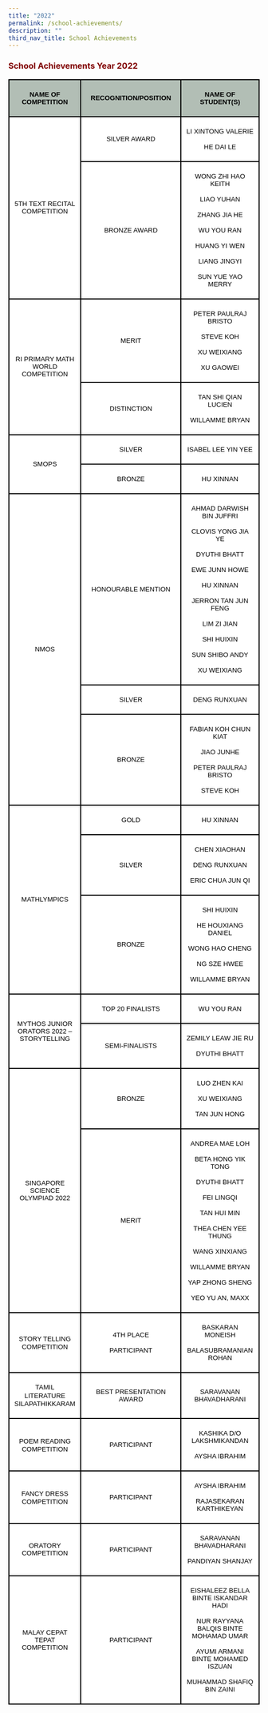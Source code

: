 ```yaml
---
title: "2022"
permalink: /school-achievements/
description: ""
third_nav_title: School Achievements
---
```

<h3><strong><span style="color: #800000;">School Achievements Year 2022</span></strong></h3>

<table class="MsoNormalTable" style="width: 100.0%; border-collapse: collapse; border: none; mso-border-alt: solid black 1.5pt; mso-border-themecolor: text1; mso-yfti-tbllook: 1184; mso-padding-alt: 0cm 0cm 0cm 0cm; mso-border-insideh: 1.5pt solid black; mso-border-insideh-themecolor: text1; mso-border-insidev: 1.5pt solid black; mso-border-insidev-themecolor: text1;" border="1" width="100%" cellspacing="0" cellpadding="0">
<tbody>
<tr style="mso-yfti-irow: 0; mso-yfti-firstrow: yes;">
<td style="width: 23.0%; border: solid black 1.5pt; background: #B2BEB5; padding: 3.75pt 7.5pt 3.75pt 7.5pt;" width="23%">
<p class="MsoNormal" style="mso-margin-top-alt: auto; mso-margin-bottom-alt: auto; text-align: center; line-height: normal;" align="center"><span style="color: #000000;"><strong><span style="font-size: 10pt; font-family: Arial, sans-serif;">NAME OF COMPETITION</span></strong></span></p>
</td>
<td style="width: 44.0%; border: solid black 1.5pt; border-left: none; background: #B2BEB5; padding: 3.75pt 7.5pt 3.75pt 7.5pt;" width="44%">
<p class="MsoNormal" style="mso-margin-top-alt: auto; mso-margin-bottom-alt: auto; text-align: center; line-height: normal;" align="center"><span style="color: #000000;"><strong><span style="font-size: 10pt; font-family: Arial, sans-serif;">RECOGNITION/POSITION</span></strong></span></p>
</td>
<td style="width: 32.0%; border: solid black 1.5pt; border-left: none; background: #B2BEB5; padding: 3.75pt 7.5pt 3.75pt 7.5pt;" width="32%">
<p class="MsoNormal" style="mso-margin-top-alt: auto; mso-margin-bottom-alt: auto; text-align: center; line-height: normal;" align="center"><span style="color: #000000;"><strong><span style="font-size: 10pt; font-family: Arial, sans-serif;">NAME OF STUDENT(S)</span></strong></span></p>
</td>
</tr>
<tr style="mso-yfti-irow: 1;">
<td style="width: 23.0%; border: solid black 1.5pt; border-top: none; background: white; padding: 3.75pt 7.5pt 3.75pt 7.5pt;" rowspan="2" width="23%">
<p class="MsoNormal" style="mso-margin-top-alt: auto; mso-margin-bottom-alt: auto; text-align: center; line-height: normal;" align="center"><span style="font-size: 10pt; font-family: Arial, sans-serif; color: #000000;">5TH TEXT RECITAL COMPETITION</span></p>
</td>
<td style="width: 44.0%; border-top: none; border-left: none; border-bottom: solid black 1.5pt; border-right: solid black 1.5pt; background: white; padding: 3.75pt 7.5pt 3.75pt 7.5pt;" width="44%">
<p class="MsoNormal" style="mso-margin-top-alt: auto; mso-margin-bottom-alt: auto; text-align: center; line-height: normal;" align="center"><span style="font-size: 10pt; font-family: Arial, sans-serif; color: #000000;">SILVER AWARD</span></p>
</td>
<td style="width: 32.0%; border-top: none; border-left: none; border-bottom: solid black 1.5pt; border-right: solid black 1.5pt; background: white; padding: 3.75pt 7.5pt 3.75pt 7.5pt;" width="32%">
<p class="MsoNormal" style="mso-margin-top-alt: auto; mso-margin-bottom-alt: auto; text-align: center; line-height: normal;" align="center"><span style="font-size: 10pt; font-family: Arial, sans-serif; color: #000000;">LI XINTONG VALERIE</span></p>
<p class="MsoNormal" style="mso-margin-top-alt: auto; mso-margin-bottom-alt: auto; text-align: center; line-height: normal;" align="center"><span style="font-size: 10pt; font-family: Arial, sans-serif; color: #000000;">HE DAI LE</span></p>
</td>
</tr>
<tr style="mso-yfti-irow: 2;">
<td style="width: 44.0%; border-top: none; border-left: none; border-bottom: solid black 1.5pt; border-right: solid black 1.5pt; background: white; padding: 3.75pt 7.5pt 3.75pt 7.5pt;" width="44%">
<p class="MsoNormal" style="mso-margin-top-alt: auto; mso-margin-bottom-alt: auto; text-align: center; line-height: normal;" align="center"><span style="font-size: 10pt; font-family: Arial, sans-serif; color: #000000;">BRONZE AWARD</span></p>
</td>
<td style="width: 32.0%; border-top: none; border-left: none; border-bottom: solid black 1.5pt; border-right: solid black 1.5pt; background: white; padding: 3.75pt 7.5pt 3.75pt 7.5pt;" width="32%">
<p class="MsoNormal" style="mso-margin-top-alt: auto; mso-margin-bottom-alt: auto; text-align: center; line-height: normal;" align="center"><span style="font-size: 10pt; font-family: Arial, sans-serif; color: #000000;">WONG ZHI HAO KEITH</span></p>
<p class="MsoNormal" style="mso-margin-top-alt: auto; mso-margin-bottom-alt: auto; text-align: center; line-height: normal;" align="center"><span style="font-size: 10pt; font-family: Arial, sans-serif; color: #000000;">LIAO YUHAN</span></p>
<p class="MsoNormal" style="mso-margin-top-alt: auto; mso-margin-bottom-alt: auto; text-align: center; line-height: normal;" align="center"><span style="font-size: 10pt; font-family: Arial, sans-serif; color: #000000;">ZHANG JIA HE</span></p>
<p class="MsoNormal" style="mso-margin-top-alt: auto; mso-margin-bottom-alt: auto; text-align: center; line-height: normal;" align="center"><span style="font-size: 10pt; font-family: Arial, sans-serif; color: #000000;">WU YOU RAN</span></p>
<p class="MsoNormal" style="mso-margin-top-alt: auto; mso-margin-bottom-alt: auto; text-align: center; line-height: normal;" align="center"><span style="font-size: 10pt; font-family: Arial, sans-serif; color: #000000;">HUANG YI WEN</span></p>
<p class="MsoNormal" style="mso-margin-top-alt: auto; mso-margin-bottom-alt: auto; text-align: center; line-height: normal;" align="center"><span style="font-size: 10pt; font-family: Arial, sans-serif; color: #000000;">LIANG JINGYI</span></p>
<p class="MsoNormal" style="mso-margin-top-alt: auto; mso-margin-bottom-alt: auto; text-align: center; line-height: normal;" align="center"><span style="font-size: 10pt; font-family: Arial, sans-serif; color: #000000;">SUN YUE YAO MERRY</span></p>
</td>
</tr>
<tr style="mso-yfti-irow: 3;">
<td style="width: 23.0%; border: solid black 1.5pt; border-top: none; background: white; padding: 3.75pt 7.5pt 3.75pt 7.5pt;" rowspan="2" width="23%">
<p class="MsoNormal" style="mso-margin-top-alt: auto; mso-margin-bottom-alt: auto; text-align: center; line-height: normal;" align="center"><span style="font-size: 10pt; font-family: Arial, sans-serif; color: #000000;">RI PRIMARY MATH WORLD COMPETITION</span></p>
</td>
<td style="width: 44.0%; border-top: none; border-left: none; border-bottom: solid black 1.5pt; border-right: solid black 1.5pt; background: white; padding: 3.75pt 7.5pt 3.75pt 7.5pt;" width="44%">
<p class="MsoNormal" style="mso-margin-top-alt: auto; mso-margin-bottom-alt: auto; text-align: center; line-height: normal;" align="center"><span style="font-size: 10pt; font-family: Arial, sans-serif; color: #000000;">MERIT</span></p>
</td>
<td style="width: 32.0%; border-top: none; border-left: none; border-bottom: solid black 1.5pt; border-right: solid black 1.5pt; background: white; padding: 3.75pt 7.5pt 3.75pt 7.5pt;" width="32%">
<p class="MsoNormal" style="mso-margin-top-alt: auto; mso-margin-bottom-alt: auto; text-align: center; line-height: normal;" align="center"><span style="font-size: 10pt; font-family: Arial, sans-serif; color: #000000;">PETER PAULRAJ BRISTO</span></p>
<p class="MsoNormal" style="mso-margin-top-alt: auto; mso-margin-bottom-alt: auto; text-align: center; line-height: normal;" align="center"><span style="font-size: 10pt; font-family: Arial, sans-serif; color: #000000;">STEVE KOH</span></p>
<p class="MsoNormal" style="mso-margin-top-alt: auto; mso-margin-bottom-alt: auto; text-align: center; line-height: normal;" align="center"><span style="font-size: 10pt; font-family: Arial, sans-serif; color: #000000;">XU WEIXIANG</span></p>
<p class="MsoNormal" style="mso-margin-top-alt: auto; mso-margin-bottom-alt: auto; text-align: center; line-height: normal;" align="center"><span style="font-size: 10pt; font-family: Arial, sans-serif; color: #000000;">XU GAOWEI</span></p>
</td>
</tr>
<tr style="mso-yfti-irow: 4;">
<td style="width: 44.0%; border-top: none; border-left: none; border-bottom: solid black 1.5pt; border-right: solid black 1.5pt; background: white; padding: 3.75pt 7.5pt 3.75pt 7.5pt;" width="44%">
<p class="MsoNormal" style="mso-margin-top-alt: auto; mso-margin-bottom-alt: auto; text-align: center; line-height: normal;" align="center"><span style="font-size: 10pt; font-family: Arial, sans-serif; color: #000000;">DISTINCTION</span></p>
</td>
<td style="width: 32.0%; border-top: none; border-left: none; border-bottom: solid black 1.5pt; border-right: solid black 1.5pt; background: white; padding: 3.75pt 7.5pt 3.75pt 7.5pt;" width="32%">
<p class="MsoNormal" style="mso-margin-top-alt: auto; mso-margin-bottom-alt: auto; text-align: center; line-height: normal;" align="center"><span style="font-size: 10pt; font-family: Arial, sans-serif; color: #000000;">TAN SHI QIAN LUCIEN</span></p>
<p class="MsoNormal" style="mso-margin-top-alt: auto; mso-margin-bottom-alt: auto; text-align: center; line-height: normal;" align="center"><span style="font-size: 10pt; font-family: Arial, sans-serif; color: #000000;">WILLAMME BRYAN</span></p>
</td>
</tr>
<tr style="mso-yfti-irow: 5;">
<td style="width: 23.0%; border: solid black 1.5pt; border-top: none; background: white; padding: 3.75pt 7.5pt 3.75pt 7.5pt;" rowspan="2" width="23%">
<p class="MsoNormal" style="mso-margin-top-alt: auto; mso-margin-bottom-alt: auto; text-align: center; line-height: normal;" align="center"><span style="font-size: 10pt; font-family: Arial, sans-serif; color: #000000;">SMOPS</span></p>
</td>
<td style="width: 44.0%; border-top: none; border-left: none; border-bottom: solid black 1.5pt; border-right: solid black 1.5pt; background: white; padding: 3.75pt 7.5pt 3.75pt 7.5pt;" width="44%">
<p class="MsoNormal" style="mso-margin-top-alt: auto; mso-margin-bottom-alt: auto; text-align: center; line-height: normal;" align="center"><span style="font-size: 10pt; font-family: Arial, sans-serif; color: #000000;">SILVER</span></p>
</td>
<td style="width: 32.0%; border-top: none; border-left: none; border-bottom: solid black 1.5pt; border-right: solid black 1.5pt; background: white; padding: 3.75pt 7.5pt 3.75pt 7.5pt;" width="32%">
<p class="MsoNormal" style="mso-margin-top-alt: auto; mso-margin-bottom-alt: auto; text-align: center; line-height: normal;" align="center"><span style="font-size: 10pt; font-family: Arial, sans-serif; color: #000000;">ISABEL LEE YIN YEE</span></p>
</td>
</tr>
<tr style="mso-yfti-irow: 6;">
<td style="width: 44.0%; border-top: none; border-left: none; border-bottom: solid black 1.5pt; border-right: solid black 1.5pt; background: white; padding: 3.75pt 7.5pt 3.75pt 7.5pt;" width="44%">
<p class="MsoNormal" style="mso-margin-top-alt: auto; mso-margin-bottom-alt: auto; text-align: center; line-height: normal;" align="center"><span style="font-size: 10pt; font-family: Arial, sans-serif; color: #000000;">BRONZE</span></p>
</td>
<td style="width: 32.0%; border-top: none; border-left: none; border-bottom: solid black 1.5pt; border-right: solid black 1.5pt; background: white; padding: 3.75pt 7.5pt 3.75pt 7.5pt;" width="32%">
<p class="MsoNormal" style="mso-margin-top-alt: auto; mso-margin-bottom-alt: auto; text-align: center; line-height: normal;" align="center"><span style="font-size: 10pt; font-family: Arial, sans-serif; color: #000000;">HU XINNAN</span></p>
</td>
</tr>
<tr style="mso-yfti-irow: 7;">
<td style="width: 23.0%; border: solid black 1.5pt; border-top: none; background: white; padding: 3.75pt 7.5pt 3.75pt 7.5pt;" rowspan="3" width="23%">
<p class="MsoNormal" style="mso-margin-top-alt: auto; mso-margin-bottom-alt: auto; text-align: center; line-height: normal;" align="center"><span style="font-size: 10pt; font-family: Arial, sans-serif; color: #000000;">NMOS</span></p>
</td>
<td style="width: 44.0%; border-top: none; border-left: none; border-bottom: solid black 1.5pt; border-right: solid black 1.5pt; background: white; padding: 3.75pt 7.5pt 3.75pt 7.5pt;" width="44%">
<p class="MsoNormal" style="mso-margin-top-alt: auto; mso-margin-bottom-alt: auto; text-align: center; line-height: normal;" align="center"><span style="font-size: 10pt; font-family: Arial, sans-serif; color: #000000;">HONOURABLE MENTION</span></p>
</td>
<td style="width: 32.0%; border-top: none; border-left: none; border-bottom: solid black 1.5pt; border-right: solid black 1.5pt; background: white; padding: 3.75pt 7.5pt 3.75pt 7.5pt;" width="32%">
<p class="MsoNormal" style="mso-margin-top-alt: auto; mso-margin-bottom-alt: auto; text-align: center; line-height: normal;" align="center"><span style="font-size: 10pt; font-family: Arial, sans-serif; color: #000000;">AHMAD DARWISH BIN JUFFRI</span></p>
<p class="MsoNormal" style="mso-margin-top-alt: auto; mso-margin-bottom-alt: auto; text-align: center; line-height: normal;" align="center"><span style="font-size: 10pt; font-family: Arial, sans-serif; color: #000000;">CLOVIS YONG JIA YE</span></p>
<p class="MsoNormal" style="mso-margin-top-alt: auto; mso-margin-bottom-alt: auto; text-align: center; line-height: normal;" align="center"><span style="font-size: 10pt; font-family: Arial, sans-serif; color: #000000;">DYUTHI BHATT</span></p>
<p class="MsoNormal" style="mso-margin-top-alt: auto; mso-margin-bottom-alt: auto; text-align: center; line-height: normal;" align="center"><span style="font-size: 10pt; font-family: Arial, sans-serif; color: #000000;">EWE JUNN HOWE</span></p>
<p class="MsoNormal" style="mso-margin-top-alt: auto; mso-margin-bottom-alt: auto; text-align: center; line-height: normal;" align="center"><span style="font-size: 10pt; font-family: Arial, sans-serif; color: #000000;">HU XINNAN</span></p>
<p class="MsoNormal" style="mso-margin-top-alt: auto; mso-margin-bottom-alt: auto; text-align: center; line-height: normal;" align="center"><span style="font-size: 10pt; font-family: Arial, sans-serif; color: #000000;">JERRON TAN JUN FENG</span></p>
<p class="MsoNormal" style="mso-margin-top-alt: auto; mso-margin-bottom-alt: auto; text-align: center; line-height: normal;" align="center"><span style="font-size: 10pt; font-family: Arial, sans-serif; color: #000000;">LIM ZI JIAN</span></p>
<p class="MsoNormal" style="mso-margin-top-alt: auto; mso-margin-bottom-alt: auto; text-align: center; line-height: normal;" align="center"><span style="font-size: 10pt; font-family: Arial, sans-serif; color: #000000;">SHI HUIXIN</span></p>
<p class="MsoNormal" style="mso-margin-top-alt: auto; mso-margin-bottom-alt: auto; text-align: center; line-height: normal;" align="center"><span style="font-size: 10pt; font-family: Arial, sans-serif; color: #000000;">SUN SHIBO ANDY</span></p>
<p class="MsoNormal" style="mso-margin-top-alt: auto; mso-margin-bottom-alt: auto; text-align: center; line-height: normal;" align="center"><span style="font-size: 10pt; font-family: Arial, sans-serif; color: #000000;">XU WEIXIANG</span></p>
</td>
</tr>
<tr style="mso-yfti-irow: 8;">
<td style="width: 44.0%; border-top: none; border-left: none; border-bottom: solid black 1.5pt; border-right: solid black 1.5pt; background: white; padding: 3.75pt 7.5pt 3.75pt 7.5pt;" width="44%">
<p class="MsoNormal" style="mso-margin-top-alt: auto; mso-margin-bottom-alt: auto; text-align: center; line-height: normal;" align="center"><span style="font-size: 10pt; font-family: Arial, sans-serif; color: #000000;">SILVER</span></p>
</td>
<td style="width: 32.0%; border-top: none; border-left: none; border-bottom: solid black 1.5pt; border-right: solid black 1.5pt; background: white; padding: 3.75pt 7.5pt 3.75pt 7.5pt;" width="32%">
<p class="MsoNormal" style="mso-margin-top-alt: auto; mso-margin-bottom-alt: auto; text-align: center; line-height: normal;" align="center"><span style="font-size: 10pt; font-family: Arial, sans-serif; color: #000000;">DENG RUNXUAN</span></p>
</td>
</tr>
<tr style="mso-yfti-irow: 9;">
<td style="width: 44.0%; border-top: none; border-left: none; border-bottom: solid black 1.5pt; border-right: solid black 1.5pt; background: white; padding: 3.75pt 7.5pt 3.75pt 7.5pt;" width="44%">
<p class="MsoNormal" style="mso-margin-top-alt: auto; mso-margin-bottom-alt: auto; text-align: center; line-height: normal;" align="center"><span style="font-size: 10pt; font-family: Arial, sans-serif; color: #000000;">BRONZE</span></p>
</td>
<td style="width: 32.0%; border-top: none; border-left: none; border-bottom: solid black 1.5pt; border-right: solid black 1.5pt; background: white; padding: 3.75pt 7.5pt 3.75pt 7.5pt;" width="32%">
<p class="MsoNormal" style="mso-margin-top-alt: auto; mso-margin-bottom-alt: auto; text-align: center; line-height: normal;" align="center"><span style="font-size: 10pt; font-family: Arial, sans-serif; color: #000000;">FABIAN KOH CHUN KIAT</span></p>
<p class="MsoNormal" style="mso-margin-top-alt: auto; mso-margin-bottom-alt: auto; text-align: center; line-height: normal;" align="center"><span style="font-size: 10pt; font-family: Arial, sans-serif; color: #000000;">JIAO JUNHE</span></p>
<p class="MsoNormal" style="mso-margin-top-alt: auto; mso-margin-bottom-alt: auto; text-align: center; line-height: normal;" align="center"><span style="font-size: 10pt; font-family: Arial, sans-serif; color: #000000;">PETER PAULRAJ BRISTO</span></p>
<p class="MsoNormal" style="mso-margin-top-alt: auto; mso-margin-bottom-alt: auto; text-align: center; line-height: normal;" align="center"><span style="font-size: 10pt; font-family: Arial, sans-serif; color: #000000;">STEVE KOH</span></p>
</td>
</tr>
<tr style="mso-yfti-irow: 10;">
<td style="width: 23.0%; border: solid black 1.5pt; border-top: none; background: white; padding: 3.75pt 7.5pt 3.75pt 7.5pt;" rowspan="3" width="23%">
<p class="MsoNormal" style="mso-margin-top-alt: auto; mso-margin-bottom-alt: auto; text-align: center; line-height: normal;" align="center"><span style="font-size: 10pt; font-family: Arial, sans-serif; color: #000000;">MATHLYMPICS</span></p>
</td>
<td style="width: 44.0%; border-top: none; border-left: none; border-bottom: solid black 1.5pt; border-right: solid black 1.5pt; background: white; padding: 3.75pt 7.5pt 3.75pt 7.5pt;" width="44%">
<p class="MsoNormal" style="mso-margin-top-alt: auto; mso-margin-bottom-alt: auto; text-align: center; line-height: normal;" align="center"><span style="font-size: 10pt; font-family: Arial, sans-serif; color: #000000;">GOLD</span></p>
</td>
<td style="width: 32.0%; border-top: none; border-left: none; border-bottom: solid black 1.5pt; border-right: solid black 1.5pt; background: white; padding: 3.75pt 7.5pt 3.75pt 7.5pt;" width="32%">
<p class="MsoNormal" style="mso-margin-top-alt: auto; mso-margin-bottom-alt: auto; text-align: center; line-height: normal;" align="center"><span style="font-size: 10pt; font-family: Arial, sans-serif; color: #000000;">HU XINNAN</span></p>
</td>
</tr>
<tr style="mso-yfti-irow: 11;">
<td style="width: 44.0%; border-top: none; border-left: none; border-bottom: solid black 1.5pt; border-right: solid black 1.5pt; background: white; padding: 3.75pt 7.5pt 3.75pt 7.5pt;" width="44%">
<p class="MsoNormal" style="mso-margin-top-alt: auto; mso-margin-bottom-alt: auto; text-align: center; line-height: normal;" align="center"><span style="font-size: 10pt; font-family: Arial, sans-serif; color: #000000;">SILVER</span></p>
</td>
<td style="width: 32.0%; border-top: none; border-left: none; border-bottom: solid black 1.5pt; border-right: solid black 1.5pt; background: white; padding: 3.75pt 7.5pt 3.75pt 7.5pt;" width="32%">
<p class="MsoNormal" style="mso-margin-top-alt: auto; mso-margin-bottom-alt: auto; text-align: center; line-height: normal;" align="center"><span style="font-size: 10pt; font-family: Arial, sans-serif; color: #000000;">CHEN XIAOHAN</span></p>
<p class="MsoNormal" style="mso-margin-top-alt: auto; mso-margin-bottom-alt: auto; text-align: center; line-height: normal;" align="center"><span style="font-size: 10pt; font-family: Arial, sans-serif; color: #000000;">DENG RUNXUAN</span></p>
<p class="MsoNormal" style="mso-margin-top-alt: auto; mso-margin-bottom-alt: auto; text-align: center; line-height: normal;" align="center"><span style="font-size: 10pt; font-family: Arial, sans-serif; color: #000000;">ERIC CHUA JUN QI</span></p>
</td>
</tr>
<tr style="mso-yfti-irow: 12;">
<td style="width: 44.0%; border-top: none; border-left: none; border-bottom: solid black 1.5pt; border-right: solid black 1.5pt; background: white; padding: 3.75pt 7.5pt 3.75pt 7.5pt;" width="44%">
<p class="MsoNormal" style="mso-margin-top-alt: auto; mso-margin-bottom-alt: auto; text-align: center; line-height: normal;" align="center"><span style="font-size: 10pt; font-family: Arial, sans-serif; color: #000000;">BRONZE</span></p>
</td>
<td style="width: 32.0%; border-top: none; border-left: none; border-bottom: solid black 1.5pt; border-right: solid black 1.5pt; background: white; padding: 3.75pt 7.5pt 3.75pt 7.5pt;" width="32%">
<p class="MsoNormal" style="mso-margin-top-alt: auto; mso-margin-bottom-alt: auto; text-align: center; line-height: normal;" align="center"><span style="font-size: 10pt; font-family: Arial, sans-serif; color: #000000;">SHI HUIXIN</span></p>
<p class="MsoNormal" style="mso-margin-top-alt: auto; mso-margin-bottom-alt: auto; text-align: center; line-height: normal;" align="center"><span style="font-size: 10pt; font-family: Arial, sans-serif; color: #000000;">HE HOUXIANG DANIEL</span></p>
<p class="MsoNormal" style="mso-margin-top-alt: auto; mso-margin-bottom-alt: auto; text-align: center; line-height: normal;" align="center"><span style="font-size: 10pt; font-family: Arial, sans-serif; color: #000000;">WONG HAO CHENG</span></p>
<p class="MsoNormal" style="mso-margin-top-alt: auto; mso-margin-bottom-alt: auto; text-align: center; line-height: normal;" align="center"><span style="font-size: 10pt; font-family: Arial, sans-serif; color: #000000;">NG SZE HWEE</span></p>
<p class="MsoNormal" style="mso-margin-top-alt: auto; mso-margin-bottom-alt: auto; text-align: center; line-height: normal;" align="center"><span style="font-size: 10pt; font-family: Arial, sans-serif; color: #000000;">WILLAMME BRYAN</span></p>
</td>
</tr>
<tr style="mso-yfti-irow: 13;">
<td style="width: 23.0%; border: solid black 1.5pt; border-top: none; background: white; padding: 3.75pt 7.5pt 3.75pt 7.5pt;" rowspan="2" width="23%">
<p class="MsoNormal" style="mso-margin-top-alt: auto; mso-margin-bottom-alt: auto; text-align: center; line-height: normal;" align="center"><span style="font-size: 10pt; font-family: Arial, sans-serif; color: #000000;">MYTHOS JUNIOR ORATORS 2022 &ndash; STORYTELLING</span></p>
</td>
<td style="width: 44.0%; border-top: none; border-left: none; border-bottom: solid black 1.5pt; border-right: solid black 1.5pt; background: white; padding: 3.75pt 7.5pt 3.75pt 7.5pt;" width="44%">
<p class="MsoNormal" style="mso-margin-top-alt: auto; mso-margin-bottom-alt: auto; text-align: center; line-height: normal;" align="center"><span style="font-size: 10pt; font-family: Arial, sans-serif; color: #000000;">TOP 20 FINALISTS</span></p>
</td>
<td style="width: 32.0%; border-top: none; border-left: none; border-bottom: solid black 1.5pt; border-right: solid black 1.5pt; background: white; padding: 3.75pt 7.5pt 3.75pt 7.5pt;" width="32%">
<p class="MsoNormal" style="mso-margin-top-alt: auto; mso-margin-bottom-alt: auto; text-align: center; line-height: normal;" align="center"><span style="font-size: 10pt; font-family: Arial, sans-serif; color: #000000;">WU YOU RAN</span></p>
</td>
</tr>
<tr style="mso-yfti-irow: 14;">
<td style="width: 44.0%; border-top: none; border-left: none; border-bottom: solid black 1.5pt; border-right: solid black 1.5pt; background: white; padding: 3.75pt 7.5pt 3.75pt 7.5pt;" width="44%">
<p class="MsoNormal" style="mso-margin-top-alt: auto; mso-margin-bottom-alt: auto; text-align: center; line-height: normal;" align="center"><span style="font-size: 10pt; font-family: Arial, sans-serif; color: #000000;">SEMI-FINALISTS</span></p>
</td>
<td style="width: 32.0%; border-top: none; border-left: none; border-bottom: solid black 1.5pt; border-right: solid black 1.5pt; background: white; padding: 3.75pt 7.5pt 3.75pt 7.5pt;" width="32%">
<p class="MsoNormal" style="mso-margin-top-alt: auto; mso-margin-bottom-alt: auto; text-align: center; line-height: normal;" align="center"><span style="font-size: 10pt; font-family: Arial, sans-serif; color: #000000;">ZEMILY LEAW JIE RU</span></p>
<p class="MsoNormal" style="mso-margin-top-alt: auto; mso-margin-bottom-alt: auto; text-align: center; line-height: normal;" align="center"><span style="font-size: 10pt; font-family: Arial, sans-serif; color: #000000;">DYUTHI BHATT</span></p>
</td>
</tr>
<tr style="mso-yfti-irow: 15;">
<td style="width: 23.0%; border: solid black 1.5pt; border-top: none; background: white; padding: 3.75pt 7.5pt 3.75pt 7.5pt;" rowspan="2" width="23%">
<p class="MsoNormal" style="mso-margin-top-alt: auto; mso-margin-bottom-alt: auto; text-align: center; line-height: normal;" align="center"><span style="font-size: 10pt; font-family: Arial, sans-serif; color: #000000;">SINGAPORE SCIENCE OLYMPIAD 2022</span></p>
</td>
<td style="width: 44.0%; border-top: none; border-left: none; border-bottom: solid black 1.5pt; border-right: solid black 1.5pt; background: white; padding: 3.75pt 7.5pt 3.75pt 7.5pt;" width="44%">
<p class="MsoNormal" style="mso-margin-top-alt: auto; mso-margin-bottom-alt: auto; text-align: center; line-height: normal;" align="center"><span style="font-size: 10pt; font-family: Arial, sans-serif; color: #000000;">BRONZE</span></p>
</td>
<td style="width: 32.0%; border-top: none; border-left: none; border-bottom: solid black 1.5pt; border-right: solid black 1.5pt; background: white; padding: 3.75pt 7.5pt 3.75pt 7.5pt;" width="32%">
<p class="MsoNormal" style="mso-margin-top-alt: auto; mso-margin-bottom-alt: auto; text-align: center; line-height: normal;" align="center"><span style="font-size: 10pt; font-family: Arial, sans-serif; color: #000000;">LUO ZHEN KAI</span></p>
<p class="MsoNormal" style="mso-margin-top-alt: auto; mso-margin-bottom-alt: auto; text-align: center; line-height: normal;" align="center"><span style="font-size: 10pt; font-family: Arial, sans-serif; color: #000000;">XU WEIXIANG</span></p>
<p class="MsoNormal" style="mso-margin-top-alt: auto; mso-margin-bottom-alt: auto; text-align: center; line-height: normal;" align="center"><span style="font-size: 10pt; font-family: Arial, sans-serif; color: #000000;">TAN JUN HONG</span></p>
</td>
</tr>
<tr style="mso-yfti-irow: 16;">
<td style="width: 44.0%; border-top: none; border-left: none; border-bottom: solid black 1.5pt; border-right: solid black 1.5pt; background: white; padding: 3.75pt 7.5pt 3.75pt 7.5pt;" width="44%">
<p class="MsoNormal" style="mso-margin-top-alt: auto; mso-margin-bottom-alt: auto; text-align: center; line-height: normal;" align="center"><span style="font-size: 10pt; font-family: Arial, sans-serif; color: #000000;">MERIT</span></p>
</td>
<td style="width: 32.0%; border-top: none; border-left: none; border-bottom: solid black 1.5pt; border-right: solid black 1.5pt; background: white; padding: 3.75pt 7.5pt 3.75pt 7.5pt;" width="32%">
<p class="MsoNormal" style="mso-margin-top-alt: auto; mso-margin-bottom-alt: auto; text-align: center; line-height: normal;" align="center"><span style="font-size: 10pt; font-family: Arial, sans-serif; color: #000000;">ANDREA MAE LOH</span></p>
<p class="MsoNormal" style="mso-margin-top-alt: auto; mso-margin-bottom-alt: auto; text-align: center; line-height: normal;" align="center"><span style="font-size: 10pt; font-family: Arial, sans-serif; color: #000000;">BETA HONG YIK TONG</span></p>
<p class="MsoNormal" style="mso-margin-top-alt: auto; mso-margin-bottom-alt: auto; text-align: center; line-height: normal;" align="center"><span style="font-size: 10pt; font-family: Arial, sans-serif; color: #000000;">DYUTHI BHATT</span></p>
<p class="MsoNormal" style="mso-margin-top-alt: auto; mso-margin-bottom-alt: auto; text-align: center; line-height: normal;" align="center"><span style="font-size: 10pt; font-family: Arial, sans-serif; color: #000000;">FEI LINGQI</span></p>
<p class="MsoNormal" style="mso-margin-top-alt: auto; mso-margin-bottom-alt: auto; text-align: center; line-height: normal;" align="center"><span style="font-size: 10pt; font-family: Arial, sans-serif; color: #000000;">TAN HUI MIN</span></p>
<p class="MsoNormal" style="mso-margin-top-alt: auto; mso-margin-bottom-alt: auto; text-align: center; line-height: normal;" align="center"><span style="font-size: 10pt; font-family: Arial, sans-serif; color: #000000;">THEA CHEN YEE THUNG</span></p>
<p class="MsoNormal" style="mso-margin-top-alt: auto; mso-margin-bottom-alt: auto; text-align: center; line-height: normal;" align="center"><span style="font-size: 10pt; font-family: Arial, sans-serif; color: #000000;">WANG XINXIANG</span></p>
<p class="MsoNormal" style="mso-margin-top-alt: auto; mso-margin-bottom-alt: auto; text-align: center; line-height: normal;" align="center"><span style="font-size: 10pt; font-family: Arial, sans-serif; color: #000000;">WILLAMME BRYAN</span></p>
<p class="MsoNormal" style="mso-margin-top-alt: auto; mso-margin-bottom-alt: auto; text-align: center; line-height: normal;" align="center"><span style="font-size: 10pt; font-family: Arial, sans-serif; color: #000000;">YAP ZHONG SHENG</span></p>
<p class="MsoNormal" style="mso-margin-top-alt: auto; mso-margin-bottom-alt: auto; text-align: center; line-height: normal;" align="center"><span style="font-size: 10pt; font-family: Arial, sans-serif; color: #000000;">YEO YU AN, MAXX</span></p>
</td>
</tr>
<tr style="mso-yfti-irow: 17;">
<td style="width: 23.0%; border: solid black 1.5pt; border-top: none; background: white; padding: 3.75pt 7.5pt 3.75pt 7.5pt;" width="23%">
<p class="MsoNormal" style="mso-margin-top-alt: auto; mso-margin-bottom-alt: auto; text-align: center; line-height: normal;" align="center"><span style="color: #000000;"><span style="font-size: 10pt; font-family: Arial, sans-serif;">STORY TELLING</span><span style="font-size: 12pt; font-family: Arial, sans-serif;"><br /></span><span style="font-size: 10pt; font-family: Arial, sans-serif;">COMPETITION</span></span></p>
</td>
<td style="width: 44.0%; border-top: none; border-left: none; border-bottom: solid black 1.5pt; border-right: solid black 1.5pt; background: white; padding: 3.75pt 7.5pt 3.75pt 7.5pt;" width="44%">
<p class="MsoNormal" style="mso-margin-top-alt: auto; mso-margin-bottom-alt: auto; text-align: center; line-height: normal;" align="center"><span style="font-size: 10pt; font-family: Arial, sans-serif; color: #000000;">4TH PLACE</span></p>
<p class="MsoNormal" style="mso-margin-top-alt: auto; mso-margin-bottom-alt: auto; text-align: center; line-height: normal;" align="center"><span style="font-size: 10pt; font-family: Arial, sans-serif; color: #000000;">PARTICIPANT</span></p>
</td>
<td style="width: 32.0%; border-top: none; border-left: none; border-bottom: solid black 1.5pt; border-right: solid black 1.5pt; background: white; padding: 3.75pt 7.5pt 3.75pt 7.5pt;" width="32%">
<p class="MsoNormal" style="mso-margin-top-alt: auto; mso-margin-bottom-alt: auto; text-align: center; line-height: normal;" align="center"><span style="font-size: 10pt; font-family: Arial, sans-serif; color: #000000;">BASKARAN MONEISH</span></p>
<p class="MsoNormal" style="mso-margin-top-alt: auto; mso-margin-bottom-alt: auto; text-align: center; line-height: normal;" align="center"><span style="font-size: 10pt; font-family: Arial, sans-serif; color: #000000;">BALASUBRAMANIAN ROHAN</span></p>
</td>
</tr>
<tr style="mso-yfti-irow: 18;">
<td style="width: 23.0%; border: solid black 1.5pt; border-top: none; background: white; padding: 3.75pt 7.5pt 3.75pt 7.5pt;" width="23%">
<p class="MsoNormal" style="mso-margin-top-alt: auto; mso-margin-bottom-alt: auto; text-align: center; line-height: normal;" align="center"><span style="color: #000000;"><span style="font-size: 10pt; font-family: Arial, sans-serif;">TAMIL LITERATURE</span><span style="font-size: 12pt; font-family: Arial, sans-serif;"><br /></span><span style="font-size: 10pt; font-family: Arial, sans-serif;">SILAPATHIKKARAM</span></span></p>
</td>
<td style="width: 44.0%; border-top: none; border-left: none; border-bottom: solid black 1.5pt; border-right: solid black 1.5pt; background: white; padding: 3.75pt 7.5pt 3.75pt 7.5pt;" width="44%">
<p class="MsoNormal" style="mso-margin-top-alt: auto; mso-margin-bottom-alt: auto; text-align: center; line-height: normal;" align="center"><span style="font-size: 10pt; font-family: Arial, sans-serif; color: #000000;">BEST PRESENTATION AWARD</span></p>
</td>
<td style="width: 32.0%; border-top: none; border-left: none; border-bottom: solid black 1.5pt; border-right: solid black 1.5pt; background: white; padding: 3.75pt 7.5pt 3.75pt 7.5pt;" width="32%">
<p class="MsoNormal" style="mso-margin-top-alt: auto; mso-margin-bottom-alt: auto; text-align: center; line-height: normal;" align="center"><span style="font-size: 10pt; font-family: Arial, sans-serif; color: #000000;">SARAVANAN BHAVADHARANI</span></p>
</td>
</tr>
<tr style="mso-yfti-irow: 19;">
<td style="width: 23.0%; border: solid black 1.5pt; border-top: none; background: white; padding: 3.75pt 7.5pt 3.75pt 7.5pt;" width="23%">
<p class="MsoNormal" style="mso-margin-top-alt: auto; mso-margin-bottom-alt: auto; text-align: center; line-height: normal;" align="center"><span style="color: #000000;"><span style="font-size: 10pt; font-family: Arial, sans-serif;">POEM READING</span><span style="font-size: 12pt; font-family: Arial, sans-serif;"><br /></span><span style="font-size: 10pt; font-family: Arial, sans-serif;">COMPETITION</span></span></p>
</td>
<td style="width: 44.0%; border-top: none; border-left: none; border-bottom: solid black 1.5pt; border-right: solid black 1.5pt; background: white; padding: 3.75pt 7.5pt 3.75pt 7.5pt;" width="44%">
<p class="MsoNormal" style="mso-margin-top-alt: auto; mso-margin-bottom-alt: auto; text-align: center; line-height: normal;" align="center"><span style="font-size: 10pt; font-family: Arial, sans-serif; color: #000000;">PARTICIPANT</span></p>
</td>
<td style="width: 32.0%; border-top: none; border-left: none; border-bottom: solid black 1.5pt; border-right: solid black 1.5pt; background: white; padding: 3.75pt 7.5pt 3.75pt 7.5pt;" width="32%">
<p class="MsoNormal" style="mso-margin-top-alt: auto; mso-margin-bottom-alt: auto; text-align: center; line-height: normal;" align="center"><span style="font-size: 10pt; font-family: Arial, sans-serif; color: #000000;">KASHIKA D/O LAKSHMIKANDAN</span></p>
<p class="MsoNormal" style="mso-margin-top-alt: auto; mso-margin-bottom-alt: auto; text-align: center; line-height: normal;" align="center"><span style="font-size: 10pt; font-family: Arial, sans-serif; color: #000000;">AYSHA IBRAHIM</span></p>
</td>
</tr>
<tr style="mso-yfti-irow: 20;">
<td style="width: 23.0%; border: solid black 1.5pt; border-top: none; background: white; padding: 3.75pt 7.5pt 3.75pt 7.5pt;" width="23%">
<p class="MsoNormal" style="mso-margin-top-alt: auto; mso-margin-bottom-alt: auto; text-align: center; line-height: normal;" align="center"><span style="color: #000000;"><span style="font-size: 10pt; font-family: Arial, sans-serif;">FANCY DRESS</span><span style="font-size: 12pt; font-family: Arial, sans-serif;"><br /></span><span style="font-size: 10pt; font-family: Arial, sans-serif;">COMPETITION</span></span></p>
</td>
<td style="width: 44.0%; border-top: none; border-left: none; border-bottom: solid black 1.5pt; border-right: solid black 1.5pt; background: white; padding: 3.75pt 7.5pt 3.75pt 7.5pt;" width="44%">
<p class="MsoNormal" style="mso-margin-top-alt: auto; mso-margin-bottom-alt: auto; text-align: center; line-height: normal;" align="center"><span style="font-size: 10pt; font-family: Arial, sans-serif; color: #000000;">PARTICIPANT</span></p>
</td>
<td style="width: 32.0%; border-top: none; border-left: none; border-bottom: solid black 1.5pt; border-right: solid black 1.5pt; background: white; padding: 3.75pt 7.5pt 3.75pt 7.5pt;" width="32%">
<p class="MsoNormal" style="mso-margin-top-alt: auto; mso-margin-bottom-alt: auto; text-align: center; line-height: normal;" align="center"><span style="font-size: 10pt; font-family: Arial, sans-serif; color: #000000;">AYSHA IBRAHIM</span></p>
<p class="MsoNormal" style="mso-margin-top-alt: auto; mso-margin-bottom-alt: auto; text-align: center; line-height: normal;" align="center"><span style="font-size: 10pt; font-family: Arial, sans-serif; color: #000000;">RAJASEKARAN KARTHIKEYAN</span></p>
</td>
</tr>
<tr style="mso-yfti-irow: 21;">
<td style="width: 23.0%; border: solid black 1.5pt; border-top: none; background: white; padding: 3.75pt 7.5pt 3.75pt 7.5pt;" width="23%">
<p class="MsoNormal" style="mso-margin-top-alt: auto; mso-margin-bottom-alt: auto; text-align: center; line-height: normal;" align="center"><span style="font-size: 10pt; font-family: Arial, sans-serif; color: #000000;">ORATORY COMPETITION</span></p>
</td>
<td style="width: 44.0%; border-top: none; border-left: none; border-bottom: solid black 1.5pt; border-right: solid black 1.5pt; background: white; padding: 3.75pt 7.5pt 3.75pt 7.5pt;" width="44%">
<p class="MsoNormal" style="mso-margin-top-alt: auto; mso-margin-bottom-alt: auto; text-align: center; line-height: normal;" align="center"><span style="font-size: 10pt; font-family: Arial, sans-serif; color: #000000;">PARTICIPANT</span></p>
</td>
<td style="width: 32.0%; border-top: none; border-left: none; border-bottom: solid black 1.5pt; border-right: solid black 1.5pt; background: white; padding: 3.75pt 7.5pt 3.75pt 7.5pt;" width="32%">
<p class="MsoNormal" style="mso-margin-top-alt: auto; mso-margin-bottom-alt: auto; text-align: center; line-height: normal;" align="center"><span style="font-size: 10pt; font-family: Arial, sans-serif; color: #000000;">SARAVANAN BHAVADHARANI</span></p>
<p class="MsoNormal" style="mso-margin-top-alt: auto; mso-margin-bottom-alt: auto; text-align: center; line-height: normal;" align="center"><span style="font-size: 10pt; font-family: Arial, sans-serif; color: #000000;">PANDIYAN SHANJAY</span></p>
</td>
</tr>
<tr style="mso-yfti-irow: 22; mso-yfti-lastrow: yes;">
<td style="width: 23.0%; border: solid black 1.5pt; border-top: none; background: white; padding: 3.75pt 7.5pt 3.75pt 7.5pt;" width="23%">
<p class="MsoNormal" style="mso-margin-top-alt: auto; mso-margin-bottom-alt: auto; text-align: center; line-height: normal;" align="center"><span style="font-size: 10pt; font-family: Arial, sans-serif; color: #000000;">MALAY CEPAT TEPAT COMPETITION</span></p>
</td>
<td style="width: 44.0%; border-top: none; border-left: none; border-bottom: solid black 1.5pt; border-right: solid black 1.5pt; background: white; padding: 3.75pt 7.5pt 3.75pt 7.5pt;" width="44%">
<p class="MsoNormal" style="mso-margin-top-alt: auto; mso-margin-bottom-alt: auto; text-align: center; line-height: normal;" align="center"><span style="font-size: 10pt; font-family: Arial, sans-serif; color: #000000;">PARTICIPANT</span></p>
</td>
<td style="width: 32.0%; border-top: none; border-left: none; border-bottom: solid black 1.5pt; border-right: solid black 1.5pt; background: white; padding: 3.75pt 7.5pt 3.75pt 7.5pt;" width="32%">
<p class="MsoNormal" style="mso-margin-top-alt: auto; mso-margin-bottom-alt: auto; text-align: center; line-height: normal;" align="center"><span style="font-size: 10pt; font-family: Arial, sans-serif; color: #000000;">EISHALEEZ BELLA BINTE ISKANDAR HADI</span></p>
<p class="MsoNormal" style="mso-margin-top-alt: auto; mso-margin-bottom-alt: auto; text-align: center; line-height: normal;" align="center"><span style="font-size: 10pt; font-family: Arial, sans-serif; color: #000000;">NUR RAYYANA BALQIS BINTE MOHAMAD UMAR</span></p>
<p class="MsoNormal" style="mso-margin-top-alt: auto; mso-margin-bottom-alt: auto; text-align: center; line-height: normal;" align="center"><span style="font-size: 10pt; font-family: Arial, sans-serif; color: #000000;">AYUMI ARMANI BINTE MOHAMED ISZUAN</span></p>
<p class="MsoNormal" style="mso-margin-top-alt: auto; mso-margin-bottom-alt: auto; text-align: center; line-height: normal;" align="center"><span style="font-size: 10pt; font-family: Arial, sans-serif; color: #000000;">MUHAMMAD SHAFIQ BIN ZAINI</span></p>
</td>
</tr>
</tbody>
</table>